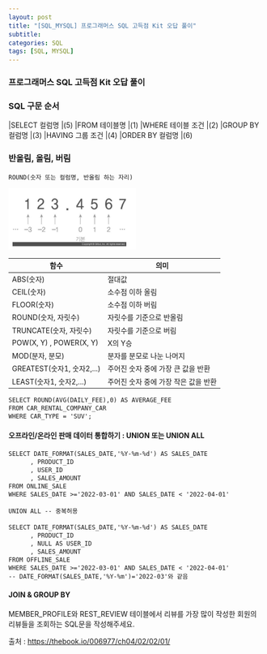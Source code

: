 ```yaml
---
layout: post
title: "[SQL_MYSQL] 프로그래머스 SQL 고득점 Kit 오답 풀이"
subtitle: 
categories: SQL
tags: [SQL, MYSQL]
---
```

### 프로그래머스 SQL 고득점 Kit 오답 풀이
### SQL 구문 순서
|SELECT 컬럼명    |(5) 
|FROM 테이블명    |(1)
|WHERE 테이블 조건 |(2)
|GROUP BY 컬럼명  |(3)
|HAVING 그룹 조건 |(4)
|ORDER BY 컬럼명  |(6)


### 반올림, 올림, 버림
```MYSQL
ROUND(숫자 또는 컬럼명, 반올림 하는 자리)
```

<img src="/assets/images/sql/SQL_ROUND.png"  width="50%">

| 함수                  |    의미    |
|---|---|
|ABS(숫자)                 | 절대값
|CEIL(숫자)                | 소수점 이하 올림
|FLOOR(숫자)               | 소수점 이하 버림
|ROUND(숫자, 자릿수)         | 자릿수를 기준으로 반올림
|TRUNCATE(숫자, 자릿수)      | 자릿수를 기준으로 버림
|POW(X, Y) , POWER(X, Y)  | X의 Y승
|MOD(분자, 분모)            | 분자를 분모로 나눈 나머지
|GREATEST(숫자1, 숫자2,...) | 주어진 숫자 중에 가장 큰 값을 반환
|LEAST(숫자1, 숫자2,...)    | 주어진 숫자 중에 가장 작은 값을 반환


```MYSQL
SELECT ROUND(AVG(DAILY_FEE),0) AS AVERAGE_FEE
FROM CAR_RENTAL_COMPANY_CAR
WHERE CAR_TYPE = 'SUV';
```




#### 오프라인/온라인 판매 데이터 통합하기 : UNION 또는 UNION ALL
```MYSQL
SELECT DATE_FORMAT(SALES_DATE,'%Y-%m-%d') AS SALES_DATE
      , PRODUCT_ID
      , USER_ID
      , SALES_AMOUNT
FROM ONLINE_SALE
WHERE SALES_DATE >='2022-03-01' AND SALES_DATE < '2022-04-01'

UNION ALL -- 중복허용

SELECT DATE_FORMAT(SALES_DATE,'%Y-%m-%d') AS SALES_DATE
      , PRODUCT_ID
      , NULL AS USER_ID
      , SALES_AMOUNT
FROM OFFLINE_SALE
WHERE SALES_DATE >='2022-03-01' AND SALES_DATE < '2022-04-01'
-- DATE_FORMAT(SALES_DATE,'%Y-%m')='2022-03'와 같음
```


#### JOIN & GROUP BY
MEMBER_PROFILE와 REST_REVIEW 테이블에서 리뷰를 가장 많이 작성한 회원의 리뷰들을 조회하는 SQL문을 작성해주세요. 














출처 :
<https://thebook.io/006977/ch04/02/02/01/>